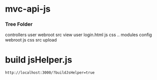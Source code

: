 # mvc-api-js

### Tree Folder
controllers
    user
        webroot
            src
                view
                    user
                        login.html
            js
            css
            ..
modules
config
webroot
    js
    css
    src
    upload


# build jsHelper.js

    http://localhost:3000/?buildJsHelper=true